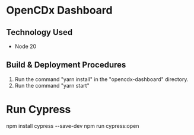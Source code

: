 # OpenCDx Dashboard

## Technology Used

- Node 20

## Build & Deployment Procedures

1. Run the command "yarn install" in the "opencdx-dashboard" directory.
2. Run the command "yarn start"

# Run Cypress 
npm install cypress --save-dev
npm run cypress:open




